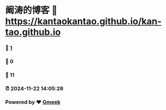 # 阚涛的博客 :link: https://kantaokantao.github.io/kan-tao.github.io 
### :page_facing_up: [1](https://kantaokantao.github.io/kan-tao.github.io/tag.html) 
### :speech_balloon: 0 
### :hibiscus: 11 
### :alarm_clock: 2024-11-22 14:05:28 
### Powered by :heart: [Gmeek](https://github.com/Meekdai/Gmeek)
